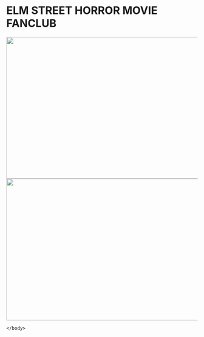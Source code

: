 <DOCTYPE html>
<html lang="eng">
<head>
    <meta charset="UTF-8">
    <meta name="viewport" content="width=device-width, initial-scale=1.0">
        <link rel="stylesheet" href="assets/css/style.css">

<head>
    <body>
        <h1>ELM STREET HORROR MOVIE FANCLUB</h1>
      <a href="../assets/images/stockfresh_3383710_responsive-website-design_sizeM-1024x614.jpg"><img loading="lazy" class="alignnone wp-image-17835 size-large" src="../assets/images/stockfresh_3383710_responsive-website-design_sizeM-1024x614.jpg" alt="" width="625" height="374" srcset="https://winnypohh.github.io/Elm-Street/ 1024w, https://winnypohh.github.io/Elm-Street/300w, https://winnypohh.github.io/Elm-Street/624w, https://winnypohh.github.io/Elm-Street/1826w" sizes="(max-width: 625px) 100vw, 625px"><noscript><img loading="lazy" loading="lazy" class="alignnone wp-image-17835 size-large" src="../assets/images/stockfresh_3383710_responsive-website-design_sizeM-1024x614.jpg" alt="" width="625" height="374" srcset=" https://winnypohh.github.io/Elm-Street/ 1024w, https://winnypohh.github.io/Elm-Street/ 300w,  https://winnypohh.github.io/Elm-Street/ 624w, https://winnypohh.github.io/Elm-Street/ 1826w" sizes="(max-width: 625px) 100vw, 625px" /></noscript></a>
        
    </body>
</html>

